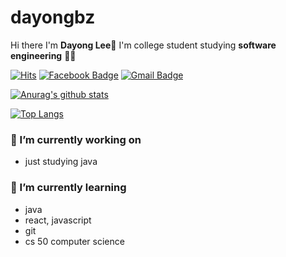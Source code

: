 # dayongbz

Hi there I'm **Dayong Lee**👋
I'm college student studying **software engineering** 👨‍💻

[![Hits](https://hits.seeyoufarm.com/api/count/incr/badge.svg?url=https%3A%2F%2Fgithub.com%2Fdayongbz&count_bg=%2379C83D&title_bg=%23555555&title=hits&edge_flat=false)](https://hits.seeyoufarm.com) [![Facebook Badge](https://img.shields.io/badge/-Facebook-1877f2?style=flat-square&logo=facebook&logoColor=white&link=https://www.facebook.com/utilforever/)](https://www.facebook.com/utilforever/) [![Gmail Badge](https://img.shields.io/badge/-Gmail-d14836?style=flat-square&logo=Gmail&logoColor=white&link=mailto:dayongbz@gmail.com)](mailto:utilForever@gmail.com)

 <!-- [![Twitter Badge](https://img.shields.io/badge/-Twitter-1877f2?style=flat-square&logo=twitter&logoColor=white&link=https://twitter.com/utilforever/)](https://twitter.com/utilforever/) [![Linkedin Badge](https://img.shields.io/badge/-LinkedIn-blue?style=flat-square&logo=Linkedin&logoColor=white&link=https://www.linkedin.com/in/chan-ho-ohk-3a902a80/)](https://www.linkedin.com/in/chan-ho-ohk-3a902a80/) -->

 [![Anurag's github stats](https://github-readme-stats.vercel.app/api?username=dayongbz&count_private=true&show_icons=true)](https://github.com/anuraghazra/github-readme-stats)

 [![Top Langs](https://github-readme-stats.vercel.app/api/top-langs/?username=dayongbz&layout=compact)](https://github.com/anuraghazra/github-readme-stats)

### 🔭 I’m currently working on
- just studying java

### 🌱 I’m currently learning
- java
- react, javascript
- git
- cs 50 computer science

<!-- ### 👯 I’m looking to collaborate on
- Nope!

### 🤔 I’m looking for help with
-  -->
<!-- 💬 Ask me about ... -->
<!-- 📫 How to reach me: ... -->
<!-- 😄 Pronouns: ... -->
<!-- ⚡ Fun fact: ... -->
